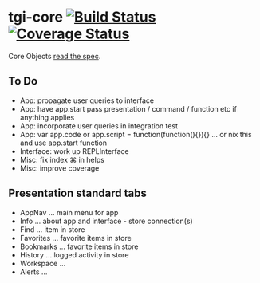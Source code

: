 # tgi-core [![Build Status](https://travis-ci.org/tgi-io/tgi-core.svg?branch=master)](https://travis-ci.org/tgi-io/tgi-core) [![Coverage Status](https://img.shields.io/coveralls/tgi-io/tgi-core.svg)](https://coveralls.io/r/tgi-io/tgi-core)

Core Objects [read the spec](spec/README.md).

To Do
---
- App: propagate user queries to interface
- App: have app.start pass presentation / command / function etc if anything applies
- App: incorporate user queries in integration test
- App: var app.code or app.script = function(function(){}){} ... or nix this and use app.start function
- Interface: work up REPLInterface
- Misc: fix index ⌘ in helps
- Misc: improve coverage

Presentation standard tabs
---
- AppNav ... main menu for app
- Info ... about app and interface - store connection(s)
- Find ... item in store
- Favorites ... favorite items in store
- Bookmarks ... favorite items in store
- History ... logged activity in store
- Workspace ... 
- Alerts ...
